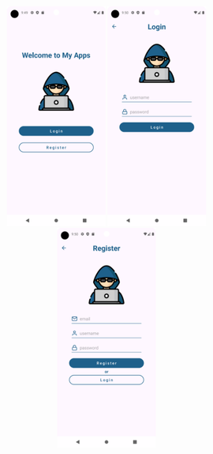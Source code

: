 <p align="center">
  <img src="Screenshot_20241106_214948.png" width="200" height="auto"/>
  <img src="Screenshot_20241106_215030.png" width="200" height="auto"/>
  <img src="Screenshot_20241106_215045.png" width="200" height="auto"/>
</p>

